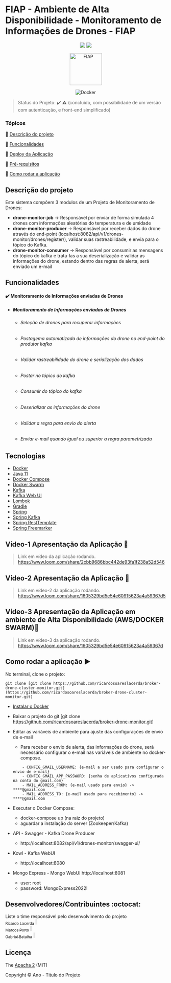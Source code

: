 <h1>FIAP - Ambiente de Alta Disponibilidade - Monitoramento de Informações de Drones - FIAP</h1> 

<p align="center">
  <img src="http://img.shields.io/static/v1?label=License&message=MIT&color=green&style=for-the-badge"/>
   <img src="http://img.shields.io/static/v1?label=STATUS&message=CONCLUIDO&color=GREEN&style=for-the-badge"/>
</p>

<div align="center">
<a href="https://www.fiap.com.br" target="_blank">
    <img src="https://www.fiap.com.br/wp-content/themes/fiap2016/images/mobile/mba/vitrine/mba-logo.png" height="100px" alt="FIAP" class="center"/>
</a>

![Docker](https://img.shields.io/badge/docker-%230db7ed.svg?style=for-the-badge&logo=docker&logoColor=white)
</div>

> Status do Projeto: :heavy_check_mark: :warning: (concluido, com possíbilidade de um versão com autenticação, e front-end simplificado)

### Tópicos

:small_blue_diamond: [Descrição do projeto](#descrição-do-projeto)

:small_blue_diamond: [Funcionalidades](#funcionalidades)

:small_blue_diamond: [Deploy da Aplicação](#deploy-da-aplicação-dash)

:small_blue_diamond: [Pré-requisitos](#pré-requisitos)

:small_blue_diamond: [Como rodar a aplicação](#como-rodar-a-aplicação-arrow_forward)

## Descrição do projeto

Este sistema compôem 3 modulos de um Projeto de Monitoramento de Drones:

- **drone-monitor-job** -> Responsável por enviar de forma simulada 4 drones com informações aleatórias do temperatura e de umidade
- **drone-monitor-producer** -> Responsável por receber dados do drone através do end-point (localhost:8082/api/v1/drones-monitor/drones/register/), validar suas rastreabilidade, e envia para o tópico do Kafka.
- **drone-monitor-consumer** -> Responsável por consumir as mensagens do tópico do kafka e trata-las a sua deserialização e validar as informações do drone, estando dentro das regras de alerta, será enviado um e-mail

## Funcionalidades

#### :heavy_check_mark: **Monitoramento de Informações enviadas de Drones**
- ##### Monitoramento de Informações enviadas de Drones

  - ###### Seleção de drones para recuperar informações
  - ###### Postagema automatizada de informações do drone no end-point do produtor kafka
  - ###### Validar rastreabilidade do drone e serialização dos dados
  - ###### Postar no tópico do kafka
  - ###### Consumir do tópico do kafka
  - ###### Deserializar as informações do drone
  - ###### Validar a regra para envio do alerta
  - ###### Enviar e-mail quando igual ou superior a regra parametrizada

## Tecnologias

- [Docker](https://www.docker.com/products/docker-desktop)
- [Java 11](https://www.oracle.com/technetwork/java/javase/downloads/jdk11-downloads-5066655.htm)
- [Docker Compose](https://docs.docker.com/compose/install/)
- [Docker Swarm](https://docs.docker.com/engine/swarm/)
- [Kafka](https://kafka.apache.org/)
- [Kafka Web UI](https://cloudhut.dev)
- [Lombok](https://projectlombok.org/)
- [Gradle](https://gradle.org/)
- [Spring](https://spring.io/)
- [Spring Kafka](https://spring.io/projects/spring-kafka)
- [Spring RestTemplate](https://docs.spring.io/spring-framework/docs/current/javadoc-api/org/springframework/web/client/RestTemplate.html)
- [Spring Freemarker](https://docs.spring.io/spring-framework/docs/3.0.0.M4/reference/html/ch16s04.html)



## Vídeo-1 Apresentação da Aplicação :dash:

> Link em vídeo da aplicação rodando. https://www.loom.com/share/2cbb9686bbc442de93fa1f238a52d546

## Vídeo-2 Apresentação da Aplicação :dash:

> Link em vídeo-2 da aplicação rodando.  https://www.loom.com/share/1605329bd5e54e60915623a4a59367d5

## Vídeo-3 Apresentação da Aplicação em ambiente de Alta Disponibilidade (AWS/DOCKER SWARM):dash:

> Link em vídeo-3 da aplicação rodando. https://www.loom.com/share/1605329bd5e54e60915623a4a59367d

## Como rodar a aplicação :arrow_forward:

No terminal, clone o projeto:

```
git clone [git clone https://github.com/ricardosoareslacerda/broker-drone-cluster-monitor.git](https://github.com/ricardosoareslacerda/broker-drone-cluster-monitor.git)
```

- [Instalar o Docker](https://www.docker.com/products/docker-desktop)
- Baixar o projeto do git [git clone https://github.com/ricardosoareslacerda/broker-drone-monitor.git]
- Editar as variáveis de ambiente para ajuste das configurações de envio de e-mail
  - Para receber o envio de alerta, das informações do drone, será necessário configurar o e-mail nas variáveis de ambiente no docker-compose.
  ```  projeto -> drone-monitor-consumer
      - CONFIG_GMAIL_USERNAME: {e-mail a ser usado para configurar o envio de e-mail}
      - CONFIG_GMAIL_APP_PASSWORD: {senha de aplicativos configurada na conta do gmail.com}
      - MAIL_ADDRESS_FROM: {e-mail usado para envio} -> ****@gmail.com
      - MAIL_ADDRESS_TO: {e-mail usado para recebimento} -> ****@gmail.com
- Executar o Docker Compose:
  - docker-compose up (na raiz do projeto)
  - aguardar a instalação do server (Zookeeper/Kafka)
  
- API - Swagger - Kafka Drone Producer
    - http://localhost:8082/api/v1/drones-monitor/swagger-ui/
    
- Kowl - Kafka WebUI
    - http://localhost:8080
    
- Mongo Express - Mongo WebUI
    http://localhost:8081
    - user: root
    - password: MongoExpress2022!
    
## Desenvolvedores/Contribuintes :octocat:

Liste o time responsável pelo desenvolvimento do projeto
[<br><sub>Ricardo Lacerda</sub>](https://github.com/ricardosoareslacerda) | [<br><sub>Marcos Porto</sub>](https://github.com/maporto) |  [<br><sub>Gabriel Batalha</sub>]() |

## Licença

The [Apacha 2]() (MIT)

Copyright :copyright: Ano - Titulo do Projeto
